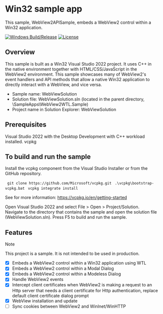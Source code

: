 

# Win32 sample app

This sample, WebView2APISample, embeds a WebView2 control within a Win32 application.

[![Windows Build/Release](https://github.com/dev-advocacy/WebView2/actions/workflows/windowsbuild.yml/badge.svg)](https://github.com/dev-advocacy/WebView2/actions/workflows/windowsbuild.yml)
[![License](https://img.shields.io/badge/License-Apache_2.0-blue.svg)](https://opensource.org/licenses/Apache-2.0)


## Overview
This sample is built as a Win32 Visual Studio 2022 project.
It uses C++ in the native environment together with HTML/CSS/JavaScript in the WebView2 environment.
This sample showcases many of WebView2's event handlers and API methods that allow a native Win32 application to directly interact with a WebView, and vice versa.

- Sample name: WebViewSolution
- Solution file: WebViewSolution.sln (located in the parent directory, \SampleApps\WebView2WTL.Sample)
- Project name in Solution Explorer: WebViewSolution


## Prerequisites
Visual Studio 2022 with the Desktop Development with C++ workload installed.
vcpkg

## To build and run the sample

Install the vcpkg component from the Visual Studio Installer or from the GitHub repository.
  
``` git clone https://github.com/Microsoft/vcpkg.git```
``` .\vcpkg\bootstrap-vcpkg.bat```
``` vcpkg integrate install```

See for more information: https://vcpkg.io/en/getting-started

Open Visual Studio 2022 and select File > Open > Project/Solution.
Navigate to the directory that contains the sample and open the solution file (WebViewSolution.sln).
Press F5 to build and run the sample.

## Features
> [!NOTE]
> This project is a sample. It is not intended to be used in production.

- [x] Embeds a WebView2 control within a Win32 application using WTL
- [x] Embeds a WebView2 control within a Modal Dialog
- [x] Embeds a WebView2 control within a Modeless Dialog
- [x] Handle WebView2 events
- [x] Intercept client certificates when WebView2 is making a request to an Http server that needs a client certificate for Http authentication, replace default client certificate dialog prompt
- [x] WebView installation and update
- [ ] Sync cookies between WebView2 and WinInet/WinHTTP